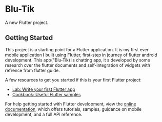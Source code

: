 # Blu-Tik

A new Flutter project.

## Getting Started

This project is a starting point for a Flutter application.
It is my first ever mobile application I built using Flutter, first-step in journey of flutter android development.
This app("Blu-Tik) is chatting app, it s developed by some research over the flutter documents and self-integration of widgets with refrence from flutter guide.

A few resources to get you started if this is your first Flutter project:

- [Lab: Write your first Flutter app](https://docs.flutter.dev/get-started/codelab)
- [Cookbook: Useful Flutter samples](https://docs.flutter.dev/cookbook)

For help getting started with Flutter development, view the
[online documentation](https://docs.flutter.dev/), which offers tutorials,
samples, guidance on mobile development, and a full API reference.
